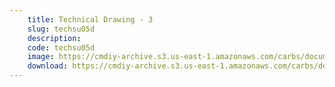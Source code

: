```yaml
---
    title: Technical Drawing - 3
    slug: techsu05d
    description:
    code: techsu05d
    image: https://cmdiy-archive.s3.us-east-1.amazonaws.com/carbs/documents/tech_su_05d.jpg
    download: https://cmdiy-archive.s3.us-east-1.amazonaws.com/carbs/documents/tech_su_05d.jpg
---
```

<!-- Content of the page -->

##
